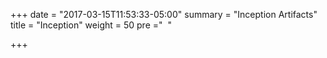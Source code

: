 +++
date = "2017-03-15T11:53:33-05:00"
summary = "Inception Artifacts"
title = "Inception"
weight = 50
pre ="<i class='fa fa-hourglass-start'></i>&nbsp;&nbsp;"

+++